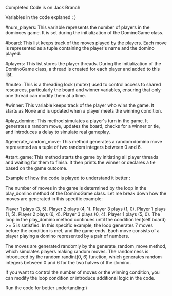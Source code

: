 Completed Code is on Jack Branch

Variables in the code explaned : ) 


#num_players: This variable represents the number of players in the dominoes game. It is set during the initialization of the DominoGame class.

#board: This list keeps track of the moves played by the players. Each move is represented as a tuple containing the player's name and the domino played.

#players: This list stores the player threads. During the initialization of the DominoGame class, a thread is created for each player and added to this list.

#mutex: This is a threading lock (mutex) used to control access to shared resources, particularly the board and winner variables, ensuring that only one thread can modify them at a time.

#winner: This variable keeps track of the player who wins the game. It starts as None and is updated when a player meets the winning condition.

#play_domino: This method simulates a player's turn in the game. It generates a random move, updates the board, checks for a winner or tie, and introduces a delay to simulate real gameplay.

#generate_random_move: This method generates a random domino move represented as a tuple of two random integers between 0 and 6.

#start_game: This method starts the game by initiating all player threads and waiting for them to finish. It then prints the winner or declares a tie based on the game outcome.


Example of how the code is played to understand it better :

The number of moves in the game is determined by the loop in the play_domino method of the DominoGame class. Let me break down how the moves are generated in this specific example:

Player 1 plays (3, 5).
Player 2 plays (4, 1).
Player 3 plays (1, 0).
Player 1 plays (1, 5).
Player 2 plays (6, 4).
Player 3 plays (0, 4).
Player 1 plays (5, 0).
The loop in the play_domino method continues until the condition len(self.board) >= 5 is satisfied. In this specific example, the loop generates 7 moves before the condition is met, and the game ends. Each move consists of a player playing a domino represented by a pair of numbers.

The moves are generated randomly by the generate_random_move method, which simulates players making random moves. The randomness is introduced by the random.randint(0, 6) function, which generates random integers between 0 and 6 for the two halves of the domino.

If you want to control the number of moves or the winning condition, you can modify the loop condition or introduce additional logic in the code.

Run the code for better undertanding:)







